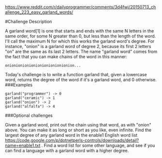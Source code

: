 https://www.reddit.com/r/dailyprogrammer/comments/3d4fwj/20150713_challenge_223_easy_garland_words/

#Challenge Description

A garland word[1] is one that starts and ends with the same N letters in the same order, for some N greater than 0, but less than the length of the word. I'll call the maximum N for which this works the garland word's degree. For instance, "onion" is a garland word of degree 2, because its first 2 letters "on" are the same as its last 2 letters. The name "garland word" comes from the fact that you can make chains of the word in this manner:
```
onionionionionionionionionionion...
```
Today's challenge is to write a function garland that, given a lowercase word, returns the degree of the word if it's a garland word, and 0 otherwise.
###Examples
```
garland("programmer") -> 0
garland("ceramic") -> 1
garland("onion") -> 2
garland("alfalfa") -> 4
```
###Optional challenges

Given a garland word, print out the chain using that word, as with "onion" above. You can make it as long or short as you like, even infinite.
Find the largest degree of any garland word in the enable1 English word list https://code.google.com/p/dotnetperls-controls/downloads/detail?name=enable1.txt .
Find a word list for some other language, and see if you can find a language with a garland word with a higher degree.
